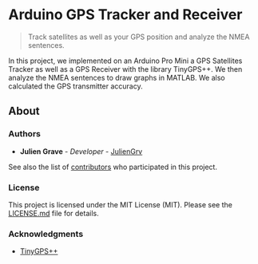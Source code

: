 # Arduino GPS Tracker and Receiver
> Track satellites as well as your GPS position and analyze the NMEA sentences.

In this project, we implemented on an Arduino Pro Mini a GPS Satellites Tracker as well as a GPS Receiver with the library TinyGPS++. We then analyze the NMEA sentences to draw graphs in MATLAB. We also calculated the GPS transmitter accuracy.

## About

### Authors

* **Julien Grave** - *Developer* - [JulienGrv](https://github.com/JulienGrv)

See also the list of [contributors](https://github.com/JulienGrv/GPS-IF23-UTT/contributors) who participated in this project.

### License

This project is licensed under the MIT License (MIT). Please see the [LICENSE.md](LICENSE) file for details.

### Acknowledgments

* [TinyGPS++](https://github.com/mikalhart/TinyGPSPlus)
